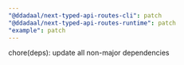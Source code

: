 ```yaml
---
"@ddadaal/next-typed-api-routes-cli": patch
"@ddadaal/next-typed-api-routes-runtime": patch
"example": patch
---
```


chore(deps): update all non-major dependencies
